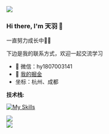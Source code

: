 ![](https://raw.githubusercontent.com/hanyucd/hanyucd/main/header.png)
### Hi there, I'm 天羽 👋

一直努力成长中🧑‍💻

下边是我的联系方式，欢迎一起交流学习

- 💬 微信：hy1807003141
- 📝 [我的掘金](https://juejin.cn/user/676954892714983)
- 坐标：杭州、成都

**技术栈:**  

[![My Skills](https://skillicons.dev/icons?i=js,ts,vue,nuxtjs,vite,sass,nodejs,mysql,docker,git,vscode)](https://skillicons.dev)

<!-- [![](https://github-readme-stats.vercel.app/api?username=hanyucd&show_icons=true)](https://github.com/hanyucd)

[![](https://github-readme-stats.vercel.app/api/top-langs?username=hanyucd&theme=tokyonight&layout=compact)](https://github.com/hanyucd) -->

<img src="https://github-readme-stats.vercel.app/api?username=hanyucd&show_icons=true" />
<br />
<img src="https://github-readme-stats.vercel.app/api/top-langs/?username=hanyucd&langs_count=10&layout=compact" />
